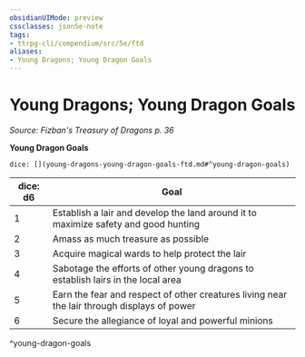 ```yaml
---
obsidianUIMode: preview
cssclasses: json5e-note
tags:
- ttrpg-cli/compendium/src/5e/ftd
aliases:
- Young Dragons; Young Dragon Goals
---
```

# Young Dragons; Young Dragon Goals
*Source: Fizban's Treasury of Dragons p. 36* 

**Young Dragon Goals**

`dice: [](young-dragons-young-dragon-goals-ftd.md#^young-dragon-goals)`

| dice: d6 | Goal |
|----------|------|
| 1 | Establish a lair and develop the land around it to maximize safety and good hunting |
| 2 | Amass as much treasure as possible |
| 3 | Acquire magical wards to help protect the lair |
| 4 | Sabotage the efforts of other young dragons to establish lairs in the local area |
| 5 | Earn the fear and respect of other creatures living near the lair through displays of power |
| 6 | Secure the allegiance of loyal and powerful minions |
^young-dragon-goals